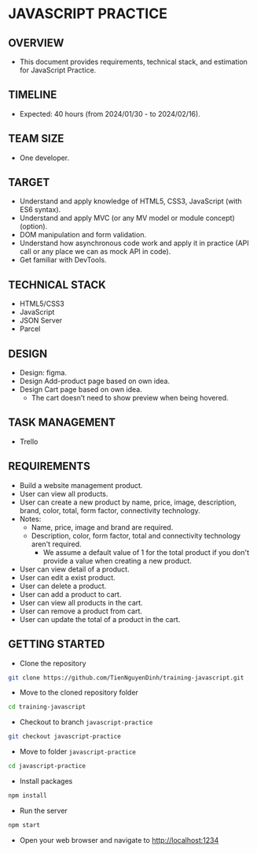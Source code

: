 # JAVASCRIPT PRACTICE

## OVERVIEW

- This document provides requirements, technical stack, and estimation for JavaScript Practice.

## TIMELINE

- Expected: 40 hours (from 2024/01/30 - to 2024/02/16).

## TEAM SIZE

- One developer.

## TARGET

- Understand and apply knowledge of HTML5, CSS3, JavaScript (with ES6 syntax).
- Understand and apply MVC (or any MV model or module concept) (option).
- DOM manipulation and form validation.
- Understand how asynchronous code work and apply it in practice (API call or any place we can  as mock API in code).
- Get familiar with DevTools.

## TECHNICAL STACK

- HTML5/CSS3
- JavaScript
- JSON Server
- Parcel

## DESIGN

- Design: figma.
- Design Add-product page based on own idea.
- Design Cart page based on own idea.
  - The cart doesn’t need to show preview when being hovered.

## TASK MANAGEMENT

- Trello

## REQUIREMENTS

- Build a website management product.
- User can view all products.
- User can create a new product by name, price, image, description, brand, color, total, form factor, connectivity technology.
- Notes:
  - Name, price, image and brand are required.
  - Description, color, form factor, total and connectivity technology aren't required.
    - We assume a default value of 1 for the total product if you don't provide a value when creating a new product.
- User can view detail of a product.
- User can edit a exist product.
- User can delete a product.
- User can add a product to cart.
- User can view all products in the cart.
- User can remove a product from cart.
- User can update the total of a product in the cart.

## GETTING STARTED

- Clone the repository

```bash
git clone https://github.com/TienNguyenDinh/training-javascript.git
```

- Move to the cloned repository folder

```bash
cd training-javascript
```

- Checkout to branch `javascript-practice`

```bash
git checkout javascript-practice
```

- Move to folder `javascript-practice`

```bash
cd javascript-practice
```

- Install packages

```bash
npm install
```

- Run the server

```bash
npm start
```

- Open your web browser and navigate to [http://localhost:1234](http://localhost:1234)